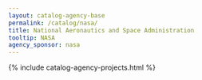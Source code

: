 ```yaml
---
layout: catalog-agency-base
permalink: /catalog/nasa/
title: National Aeronautics and Space Administration
tooltip: NASA
agency_sponsor: nasa
---
```


{% include catalog-agency-projects.html %}